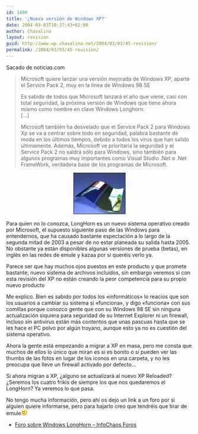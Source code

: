 ```yaml
---
id: 1490
title: '¿Nueva versión de Windows XP?'
date: 2004-03-03T10:37:43+02:00
author: Chavalina
layout: revision
guid: http://www.wp.chavalina.net/2004/03/03/45-revision/
permalink: /2004/03/03/45-revision/
---
```

Sacado de noticias.com

> Microsoft quiere lanzar una versión mejorada de Windows XP, aparte el Service Pack 2, muy en la línea de Windows 98 SE
> 
> Es sabido de todos que Microsoft lanzará el a&ntilde;o que viene, casi con total seguridad, la próxima versión de Windows que tiene ahora mismo como nombre en clave Windows Longhorn.  
> […]
> 
> Microsoft también ha desvelado que el Service Pack 2 para Windows Xp se va a centrar sobre todo en seguridad, palabra bastante de moda en los últimos tiempos, debido a todos los virus que han salido últimamente. Además, Microsoft ve prioritaria la seguridad y el Service Pack 2 no saldrá sólo para Windows, sino también para algunos programas muy importantes como Visual Studio .Net o .Net FrameWork, verdadera base de los programas de Microsoft. 

<p align="center">
  <img src="./imagenes/fotos/window.jpg" width="139" height="110" border="1" alt="windows" />
</p>

Para quien no lo conozca, LongHorn es un nuevo sistema operativo creado por Microsoft, el supuesto siguiente paso de las Windows para entendernos, que ha causado bastante espectación a lo largo de la segunda mitad de 2003 a pesar de no estar planeada su salida hasta 2005. No obstante ya están disponibles algunas versiones de prueba (betas), en inglés en las redes de emule y kazaa por si queréis verlo ya.

Parece ser que hay muchos ojos puestos en este producto y que promete bastante, nuevo sistema de archivos incluidos, sin embargo veremos si con esta revisión del XP no están creando la peor competencia para su propio nuevo producto

Me explico. Bien es sabido por todos los «informáticos» lo reacios que son los usuarios a cambiar su sistema si «funciona», y digo «funciona» con sus comillas porque conozco gente que con su Windows 98 SE sin ninguna actualización siquiera para seguridad de su Internet Explorer ni un firewall, incluso sin antivirus están más contentos que unas pascuas hasta que se les hace el PC polvo por algún troyano, aunque esto ya no es cuestión del sistema operativo.

Ahora la gente está empezando a migrar a XP en masa, pero me consta que muchos de ellos lo único que miran es si es bonito o si pueden ver las thumbs de las fotos en lugar de los iconos en una carpeta, y no les preocupa que lleve un firewall activado por defecto…

Si ahora migran a XP, ¿alguno se actualizará al nuevo XP Reloaded? ¿Seremos los cuatro frikis de siempre los que nos quedaremos el LongHorn? Ya veremos lo que pasa.

No tengo mucha información, pero ahí os dejo un link a un foro por si alguien quiere informarse, pero para bajarlo creo que tendréis que tirar de emule![guino](/imagenes/emoticonos/guino.gif) 

  * <a href="http://www.infochaos.com/foro/index.php?showforum=20" target="_blank">Foro sobre Windows LongHorn &#8211; InfoChaos Foros</a>